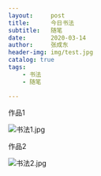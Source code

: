 ```yaml
---
layout:     post
title:      今日书法
subtitle:   随笔
date:       2020-03-14
author:     张成东
header-img: img/test.jpg
catalog: true
tags:
    - 书法
    - 随笔

---
```

作品1

![书法1.jpg](https://i.loli.net/2020/03/14/TelgHbaJcDsWE5O.jpg)

作品2

![书法2.jpg](https://i.loli.net/2020/03/14/OsAqQWHafPoZ2Y4.jpg)
